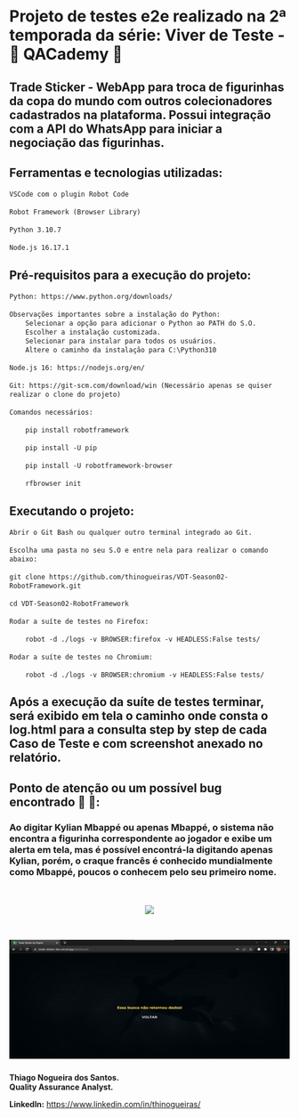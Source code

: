 # Projeto de testes e2e realizado na 2ª temporada da série: Viver de Teste - 🚀 QACademy 🚀

## <strong>Trade Sticker</strong> - WebApp para troca de figurinhas da copa do mundo com outros colecionadores cadastrados na plataforma. Possui integração com a API do WhatsApp para iniciar a negociação das figurinhas.

## Ferramentas e tecnologias utilizadas:

    VSCode com o plugin Robot Code

    Robot Framework (Browser Library)

    Python 3.10.7

    Node.js 16.17.1 

## Pré-requisitos para a execução do projeto:

    Python: https://www.python.org/downloads/
    
    Observações importantes sobre a instalação do Python: 
        Selecionar a opção para adicionar o Python ao PATH do S.O.
        Escolher a instalação customizada.
        Selecionar para instalar para todos os usuários. 
        Altere o caminho da instalação para C:\Python310

    Node.js 16: https://nodejs.org/en/

    Git: https://git-scm.com/download/win (Necessário apenas se quiser realizar o clone do projeto)
    
    Comandos necessários:

        pip install robotframework

        pip install -U pip

        pip install -U robotframework-browser

        rfbrowser init

## Executando o projeto:

    Abrir o Git Bash ou qualquer outro terminal integrado ao Git.

    Escolha uma pasta no seu S.O e entre nela para realizar o comando abaixo:

    git clone https://github.com/thinogueiras/VDT-Season02-RobotFramework.git    

    cd VDT-Season02-RobotFramework
    
    Rodar a suíte de testes no Firefox:

        robot -d ./logs -v BROWSER:firefox -v HEADLESS:False tests/

    Rodar a suíte de testes no Chromium:
    
        robot -d ./logs -v BROWSER:chromium -v HEADLESS:False tests/

## Após a execução da suíte de testes terminar, será exibido em tela o caminho onde consta o log.html para a consulta step by step de cada Caso de Teste e com screenshot anexado no relatório.

## Ponto de atenção ou um possível bug encontrado 🔎 🐞:

### Ao digitar Kylian Mbappé ou apenas Mbappé, o sistema não encontra a figurinha correspondente ao jogador e exibe um alerta em tela, mas é possível encontrá-la digitando apenas Kylian, porém, o craque francês é conhecido mundialmente como Mbappé, poucos o conhecem pelo seu primeiro nome.

<h1 align="center">
    <img src="images/Busca-por-Mbappé.png" width="550px">
</h1>

<h1 align="center">
    <img src="images/Mbappé-não-encontrado.png" width="550px">
</h1>


<strong>Thiago Nogueira dos Santos. <br/>
Quality Assurance Analyst. </strong>

**LinkedIn:** https://www.linkedin.com/in/thinogueiras/
